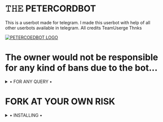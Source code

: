 

# 𝚃𝙷𝙴 PETERCORDBOT
This is a userbot made for telegram. I made this userbot with help of all other userbots available in telegram. All credits TeamUserge Thnks

[![PETERCOEDBOT LOGO](https://telegra.ph/file/b52e42266a323cbe9f849.jpg)](https://t.me/REBELBOT_SUPPORT)


# The owner would not be responsible for any kind of bans due to the bot...


<details>

  <summary> • FOR ANY QUERY • </summary>
<h2 align="center"> <a href="https://t.me/TEAMSquadUserbotSupport">‼️JOIN PETERCORD-X SUPPORT‼️</a></h2>

</details>


# FORK AT YOUR OWN RISK

<details>

  <summary> • INSTALLING • </summary>

### The Easy Way

<h4>🎖 DEPLOY TO HEROKU 🎖</h4>

<a href="https://heroku.com/deploy?template=https://github.com/IlhamMansiez/deploy" rel="nofollow" style="background-color: initial; box-sizing: border-box; color: #0366d6; text-decoration-line: none;"><img alt="Deploy" data-canonical-src="https://www.herokucdn.com/deploy/button.svg" src="https://camo.githubusercontent.com/83b0e95b38892b49184e07ad572c94c8038323fb/68747470733a2f2f7777772e6865726f6b7563646e2e636f6d2f6465706c6f792f627574746f6e2e737667" style="border-style: none; box-sizing: initial; max-width: 100%;" /></a></div>

